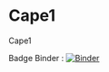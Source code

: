 # Cape1
Cape1

Badge Binder : [![Binder](https://mybinder.org/badge_logo.svg)](https://mybinder.org/v2/gh/dfialaire/Cape1/HEAD)
